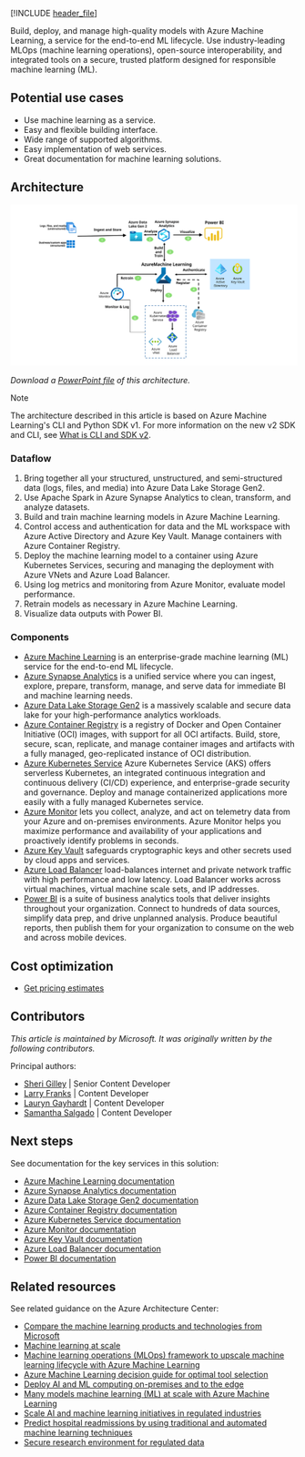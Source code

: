 [!INCLUDE [header_file](../../../includes/sol-idea-header.md)]

Build, deploy, and manage high-quality models with Azure Machine Learning, a service for the end-to-end ML lifecycle. Use industry-leading MLOps (machine learning operations), open-source interoperability, and integrated tools on a secure, trusted platform designed for responsible machine learning (ML).

## Potential use cases

* Use machine learning as a service.
* Easy and flexible building interface.
* Wide range of supported algorithms.
* Easy implementation of web services.
* Great documentation for machine learning solutions.

## Architecture

![Diagram of a machine learning solution architecture using Azure Machine Learning with Azure services for storage, data analysis, monitoring, authenticating, and secure deployment.](../media/azure-machine-learning-solution-architecture.svg)

*Download a [PowerPoint file](https://arch-center.azureedge.net/azure-machine-learning-solution-architecture.pptx) of this architecture.*

> [!NOTE]
> The architecture described in this article is based on Azure Machine Learning's CLI and Python SDK v1. For more information on the new v2 SDK and CLI, see [What is CLI and SDK v2](/azure/machine-learning/concept-v2).

### Dataflow

1. Bring together all your structured, unstructured, and semi-structured data (logs, files, and media) into Azure Data Lake Storage Gen2.
1. Use Apache Spark in Azure Synapse Analytics to clean, transform, and analyze datasets.
1. Build and train machine learning models in Azure Machine Learning.  
1. Control access and authentication for data and the ML workspace with Azure Active Directory and Azure Key Vault. Manage containers with Azure Container Registry.
1. Deploy the machine learning model to a container using Azure Kubernetes Services, securing and managing the deployment with Azure VNets and Azure Load Balancer.
1. Using log metrics and monitoring from Azure Monitor, evaluate model performance.
1. Retrain models as necessary in Azure Machine Learning.
1. Visualize data outputs with Power BI.

### Components

* [Azure Machine Learning](https://azure.microsoft.com/services/machine-learning) is an enterprise-grade machine learning (ML) service for the end-to-end ML lifecycle.
* [Azure Synapse Analytics](https://azure.microsoft.com/services/synapse-analytics) is a unified service where you can ingest, explore, prepare, transform, manage, and serve data for immediate BI and machine learning needs.
* [Azure Data Lake Storage Gen2](https://azure.microsoft.com/services/storage/data-lake-storage) is a massively scalable and secure data lake for your high-performance analytics workloads.
* [Azure Container Registry](https://azure.microsoft.com/services/container-registry) is a registry of Docker and Open Container Initiative (OCI) images, with support for all OCI artifacts. Build, store, secure, scan, replicate, and manage container images and artifacts with a fully managed, geo-replicated instance of OCI distribution.
* [Azure Kubernetes Service](https://azure.microsoft.com/services/kubernetes-service) Azure Kubernetes Service (AKS) offers serverless Kubernetes, an integrated continuous integration and continuous delivery (CI/CD) experience, and enterprise-grade security and governance. Deploy and manage containerized applications more easily with a fully managed Kubernetes service.
* [Azure Monitor](https://azure.microsoft.com/services/monitor) lets you collect, analyze, and act on telemetry data from your Azure and on-premises environments. Azure Monitor helps you maximize performance and availability of your applications and proactively identify problems in seconds.
* [Azure Key Vault](https://azure.microsoft.com/services/key-vault) safeguards cryptographic keys and other secrets used by cloud apps and services.
* [Azure Load Balancer](https://azure.microsoft.com/services/load-balancer) load-balances internet and private network traffic with high performance and low latency. Load Balancer works across virtual machines, virtual machine scale sets, and IP addresses.
* [Power BI](https://powerbi.microsoft.com) is a suite of business analytics tools that deliver insights throughout your organization. Connect to hundreds of data sources, simplify data prep, and drive unplanned analysis. Produce beautiful reports, then publish them for your organization to consume on the web and across mobile devices.

## Cost optimization

* [Get pricing estimates](https://azure.microsoft.com/pricing/details/machine-learning)

## Contributors

*This article is maintained by Microsoft. It was originally written by the following contributors.*

Principal authors:

* [Sheri Gilley](https://linkedin.com/in/sdgilley) | Senior Content Developer
* [Larry Franks](https://linkedin.com/in/larry-franks-88483811) | Content Developer
* [Lauryn Gayhardt](https://linkedin.com/in/lgayhardt) | Content Developer
* [Samantha Salgado](https://linkedin.com/in/sam-s-1978991b4) | Content Developer


## Next steps

See documentation for the key services in this solution:

* [Azure Machine Learning documentation](/azure/machine-learning)
* [Azure Synapse Analytics documentation](/azure/sql-data-warehouse)
* [Azure Data Lake Storage Gen2 documentation](/azure/storage/blobs/data-lake-storage-introduction)
* [Azure Container Registry documentation](/azure/container-registry)
* [Azure Kubernetes Service documentation](/azure/aks)
* [Azure Monitor documentation](/azure/azure-monitor)
* [Azure Key Vault documentation](/azure/key-vault/general/basic-concepts)
* [Azure Load Balancer documentation](/azure/load-balancer)
* [Power BI documentation](/power-bi)

## Related resources

See related guidance on the Azure Architecture Center:

* [Compare the machine learning products and technologies from Microsoft](/azure/architecture/data-guide/technology-choices/data-science-and-machine-learning)
* [Machine learning at scale](/azure/architecture/data-guide/big-data/machine-learning-at-scale)
* [Machine learning operations (MLOps) framework to upscale machine learning lifecycle with Azure Machine Learning](/azure/architecture/example-scenario/mlops/mlops-technical-paper)
* [Azure Machine Learning decision guide for optimal tool selection](/azure/architecture/example-scenario/mlops/aml-decision-tree)
* [Deploy AI and ML computing on-premises and to the edge](/azure/architecture/hybrid/deploy-ai-ml-azure-stack-edge)
* [Many models machine learning (ML) at scale with Azure Machine Learning](/azure/architecture/example-scenario/ai/many-models-machine-learning-azure-machine-learning)
* [Scale AI and machine learning initiatives in regulated industries](/azure/architecture/example-scenario/ai/scale-ai-and-machine-learning-in-regulated-industries)
* [Predict hospital readmissions by using traditional and automated machine learning techniques](/azure/architecture/example-scenario/ai/predict-hospital-readmissions-machine-learning)
* [Secure research environment for regulated data](/azure/architecture/example-scenario/ai/secure-compute-for-research)
